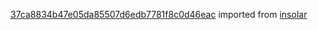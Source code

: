 [37ca8834b47e05da85507d6edb7781f8c0d46eac](https://github.com/insolar/insolar/commit/37ca8834b47e05da85507d6edb7781f8c0d46eac) imported from [insolar](https://github.com/insolar/insolar)

